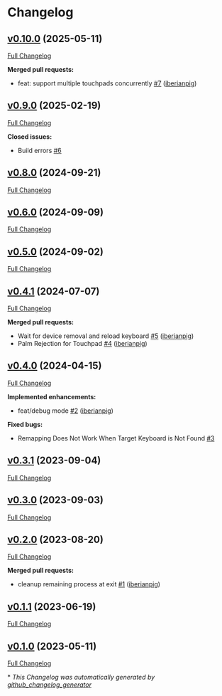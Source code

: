 # Changelog

## [v0.10.0](https://github.com/iberianpig/fusuma-plugin-remap/tree/v0.10.0) (2025-05-11)

[Full Changelog](https://github.com/iberianpig/fusuma-plugin-remap/compare/v0.9.0...v0.10.0)

**Merged pull requests:**

- feat: support multiple touchpads concurrently [\#7](https://github.com/iberianpig/fusuma-plugin-remap/pull/7) ([iberianpig](https://github.com/iberianpig))

## [v0.9.0](https://github.com/iberianpig/fusuma-plugin-remap/tree/v0.9.0) (2025-02-19)

[Full Changelog](https://github.com/iberianpig/fusuma-plugin-remap/compare/v0.8.0...v0.9.0)

**Closed issues:**

- Build errors [\#6](https://github.com/iberianpig/fusuma-plugin-remap/issues/6)

## [v0.8.0](https://github.com/iberianpig/fusuma-plugin-remap/tree/v0.8.0) (2024-09-21)

[Full Changelog](https://github.com/iberianpig/fusuma-plugin-remap/compare/v0.6.0...v0.8.0)

## [v0.6.0](https://github.com/iberianpig/fusuma-plugin-remap/tree/v0.6.0) (2024-09-09)

[Full Changelog](https://github.com/iberianpig/fusuma-plugin-remap/compare/v0.5.0...v0.6.0)

## [v0.5.0](https://github.com/iberianpig/fusuma-plugin-remap/tree/v0.5.0) (2024-09-02)

[Full Changelog](https://github.com/iberianpig/fusuma-plugin-remap/compare/v0.4.1...v0.5.0)

## [v0.4.1](https://github.com/iberianpig/fusuma-plugin-remap/tree/v0.4.1) (2024-07-07)

[Full Changelog](https://github.com/iberianpig/fusuma-plugin-remap/compare/v0.4.0...v0.4.1)

**Merged pull requests:**

- Wait for device removal and reload keyboard [\#5](https://github.com/iberianpig/fusuma-plugin-remap/pull/5) ([iberianpig](https://github.com/iberianpig))
- Palm Rejection for Touchpad [\#4](https://github.com/iberianpig/fusuma-plugin-remap/pull/4) ([iberianpig](https://github.com/iberianpig))

## [v0.4.0](https://github.com/iberianpig/fusuma-plugin-remap/tree/v0.4.0) (2024-04-15)

[Full Changelog](https://github.com/iberianpig/fusuma-plugin-remap/compare/v0.3.1...v0.4.0)

**Implemented enhancements:**

- feat/debug mode [\#2](https://github.com/iberianpig/fusuma-plugin-remap/pull/2) ([iberianpig](https://github.com/iberianpig))

**Fixed bugs:**

- Remapping Does Not Work When Target Keyboard is Not Found [\#3](https://github.com/iberianpig/fusuma-plugin-remap/issues/3)

## [v0.3.1](https://github.com/iberianpig/fusuma-plugin-remap/tree/v0.3.1) (2023-09-04)

[Full Changelog](https://github.com/iberianpig/fusuma-plugin-remap/compare/v0.3.0...v0.3.1)

## [v0.3.0](https://github.com/iberianpig/fusuma-plugin-remap/tree/v0.3.0) (2023-09-03)

[Full Changelog](https://github.com/iberianpig/fusuma-plugin-remap/compare/v0.2.0...v0.3.0)

## [v0.2.0](https://github.com/iberianpig/fusuma-plugin-remap/tree/v0.2.0) (2023-08-20)

[Full Changelog](https://github.com/iberianpig/fusuma-plugin-remap/compare/v0.1.1...v0.2.0)

**Merged pull requests:**

- cleanup remaining process at exit [\#1](https://github.com/iberianpig/fusuma-plugin-remap/pull/1) ([iberianpig](https://github.com/iberianpig))

## [v0.1.1](https://github.com/iberianpig/fusuma-plugin-remap/tree/v0.1.1) (2023-06-19)

[Full Changelog](https://github.com/iberianpig/fusuma-plugin-remap/compare/v0.1.0...v0.1.1)

## [v0.1.0](https://github.com/iberianpig/fusuma-plugin-remap/tree/v0.1.0) (2023-05-11)

[Full Changelog](https://github.com/iberianpig/fusuma-plugin-remap/compare/552beee0701bc8164dd3dfbbf576a1c446a15f32...v0.1.0)



\* *This Changelog was automatically generated by [github_changelog_generator](https://github.com/github-changelog-generator/github-changelog-generator)*

